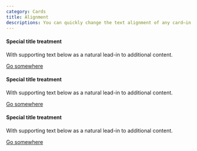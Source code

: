 ```yaml
---
category: Cards
title: Alignment
descriptions: You can quickly change the text alignment of any card—in its entirety or specific parts—with with the text alignment
---
```

<div class="card card-body mb-3">
  <h4 class="card-title">Special title treatment</h4>
  <p class="card-text">With supporting text below as a natural lead-in to additional content.</p>
  <a href="#" class="btn btn-primary">Go somewhere</a>
</div>

<div class="card card-body mb-3 text-center">
  <h4 class="card-title">Special title treatment</h4>
  <p class="card-text">With supporting text below as a natural lead-in to additional content.</p>
  <a href="#" class="btn btn-primary">Go somewhere</a>
</div>

<div class="card card-body mb-3 text-right">
  <h4 class="card-title">Special title treatment</h4>
  <p class="card-text">With supporting text below as a natural lead-in to additional content.</p>
  <a href="#" class="btn btn-primary">Go somewhere</a>
</div>
